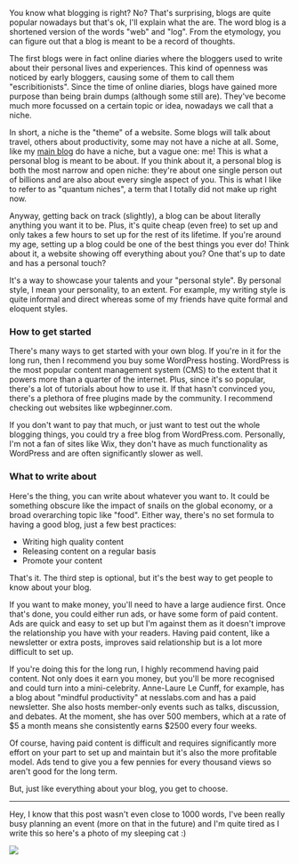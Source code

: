 You know what blogging is right? No? That's surprising, blogs are quite popular nowadays but that's ok, I'll explain what the are. The word blog is a shortened version of the words "web" and "log". From the etymology, you can figure out that a blog is meant to be a record of thoughts.

The first blogs were in fact online diaries where the bloggers used to write about their personal lives and experiences. This kind of openness was noticed by early bloggers, causing some of them to call them "escribitionists". Since the time of online diaries, blogs have gained more purpose than being brain dumps (although some still are). They've become much more focussed on a certain topic or idea, nowadays we call that a niche.

In short, a niche is the "theme" of a website. Some blogs will talk about travel, others about productivity, some may not have a niche at all. Some, like my [main blog](https://manassadasivuni.com) do have a niche, but a vague one: me! This is what a personal blog is meant to be about. If you think about it, a personal blog is both the most narrow and open niche: they're about one single person out of billions and are also about every single aspect of you. This is what I like to refer to as "quantum niches", a term that I totally did not make up right now.

Anyway, getting back on track (slightly), a blog can be about literally anything you want it to be. Plus, it's quite cheap (even free) to set up and only takes a few hours to set up for the rest of its lifetime. If you're around my age, setting up a blog could be one of the best things you ever do! Think about it, a website showing off everything about you? One that's up to date and has a personal touch? 

It's a way to showcase your talents and your "personal style". By personal style, I mean your personality, to an extent. For example, my writing style is quite informal and direct whereas some of my friends have quite formal and eloquent styles. 

### How to get started
There's many ways to get started with your own blog. If you're in it for the long run, then I recommend you buy some WordPress hosting. WordPress is the most popular content management system (CMS) to the extent that it powers more than a quarter of the internet. Plus, since it's so popular, there's a lot of tutorials about how to use it. If that hasn't convinced you, there's a plethora of free plugins made by the community. I recommend checking out websites like wpbeginner.com.

If you don't want to pay that much, or just want to test out the whole blogging things, you could try a free blog from WordPress.com. Personally, I'm not a fan of sites like Wix, they don't have as much functionality as WordPress and are often significantly slower as well.

### What to write about
Here's the thing, you can write about whatever you want to. It could be something obscure like the impact of snails on the global economy, or a broad overarching topic like "food". Either way, there's no set formula to having a good blog, just a few best practices:

- Writing high quality content
- Releasing content on a regular basis
- Promote your content

That's it. The third step is optional, but it's the best way to get people to know about your blog.

If you want to make money, you'll need to have a large audience first. Once that's done, you could either run ads, or have some form of paid content. Ads are quick and easy to set up but I'm against them as it doesn't improve the relationship you have with your readers. Having paid content, like a newsletter or extra posts,  improves said relationship but is a lot more difficult to set up.

If you're doing this for the long run, I highly recommend having paid content. Not only does it earn you money, but you'll be more recognised and could turn into a mini-celebrity. Anne-Laure Le Cunff, for example, has a blog about "mindful productivity" at nesslabs.com and has a paid newsletter. She also hosts member-only events such as talks, discussion, and debates. At the moment, she has over 500 members, which at a rate of $5 a month means she consistently earns $2500 every four weeks.

Of course, having paid content is difficult and requires significantly more effort on your part to set up and maintain but it's also the more profitable model.  Ads tend to give you a few pennies for every thousand views so aren't good for the long term.

But, just like everything about your blog, you get to choose.

---

Hey, I know that this post wasn't even close to 1000 words, I've been really busy planning an event (more on that in the future) and I'm quite tired as I write this so here's a photo of my sleeping cat :)

![](https://notes.manassadasivuni.com/assets/img/0006/Leo.jpg)